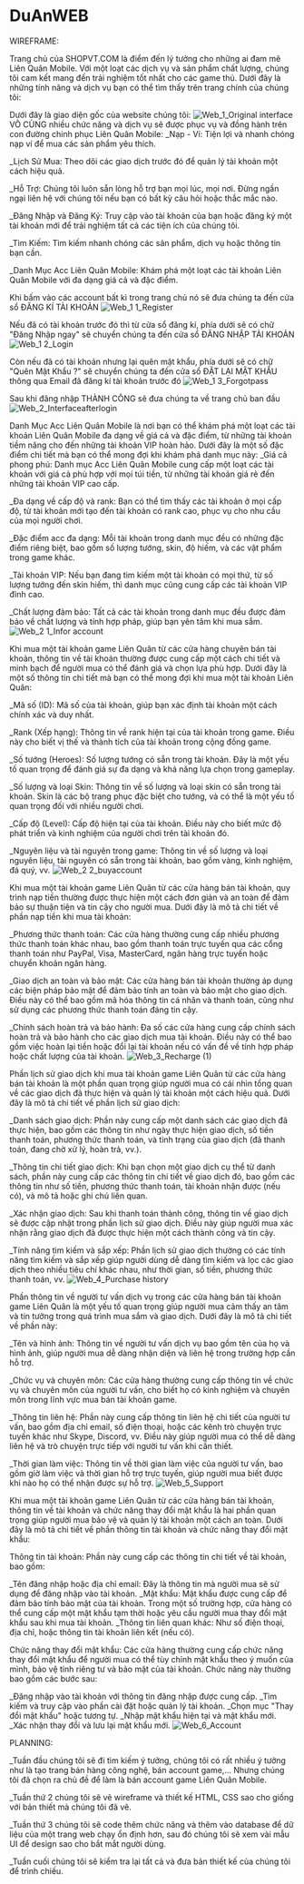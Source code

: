 # DuAnWEB
WIREFRAME:

Trang chủ của SHOPVT.COM là điểm đến lý tưởng cho những ai đam mê Liên Quân Mobile. Với một loạt các dịch vụ và sản phẩm chất lượng, chúng tôi cam kết mang đến trải nghiệm tốt nhất cho các game thủ. Dưới đây là những tính năng và dịch vụ bạn có thể tìm thấy trên trang chính của chúng tôi:

Dưới đây là giao diện gốc của website chúng tôi:
![Web_1_Original interface](https://github.com/TrungSEimportant/DuAnWEB/assets/163483741/4843fba2-0e3f-46a0-980c-fd2c788d3d31)
VÔ CÙNG nhiều chức năng và dịch vụ sẽ được phục vụ và đồng hành trên con đường chinh phục Liên Quân Mobile:
_Nạp - Ví: Tiện lợi và nhanh chóng nạp ví để mua các sản phẩm yêu thích.

_Lịch Sử Mua: Theo dõi các giao dịch trước đó để quản lý tài khoản một cách hiệu quả.

_Hỗ Trợ: Chúng tôi luôn sẵn lòng hỗ trợ bạn mọi lúc, mọi nơi. Đừng ngần ngại liên hệ với chúng tôi nếu bạn có bất kỳ câu hỏi hoặc thắc mắc nào.

_Đăng Nhập và Đăng Ký: Truy cập vào tài khoản của bạn hoặc đăng ký một tài khoản mới để trải nghiệm tất cả các tiện ích của chúng tôi.

_Tìm Kiếm: Tìm kiếm nhanh chóng các sản phẩm, dịch vụ hoặc thông tin bạn cần.

_Danh Mục Acc Liên Quân Mobile: Khám phá một loạt các tài khoản Liên Quân Mobile với đa dạng giá cả và đặc điểm.

Khi bấm vào các account bất kì trong trang chủ nó sẽ đưa chúng ta đến cửa sổ ĐĂNG KÍ TÀI KHOẢN
![Web_1 1_Register](https://github.com/TrungSEimportant/DuAnWEB/assets/163483741/2a8b2a3d-7087-4bd6-b5a1-eb046e983805)

Nếu đã có tài khoản trước đó thì từ cửa sổ đăng kí, phía dưới sẽ có chữ "Đăng Nhập ngay" sẽ chuyển chúng ta đến cửa sổ ĐĂNG NHẬP TÀI KHOẢN
![Web_1 2_Login](https://github.com/TrungSEimportant/DuAnWEB/assets/163483741/5f493622-fb0b-480f-8237-65836c69bc55)

Còn nếu đã có tài khoản nhưng lại quên mật khẩu, phía dưới sẽ có chữ "Quên Mật Khẩu ?" sẽ chuyển chúng ta đến cửa sổ ĐẶT LẠI MẬT KHẨU thông qua Email đã đăng kí tài khoản trước đó
![Web_1 3_Forgotpass](https://github.com/TrungSEimportant/DuAnWEB/assets/163483741/ca4b0c74-3ef0-4b8d-9de5-9d155cc7151e)

Sau khi đăng nhập THÀNH CÔNG sẽ đưa chúng ta về trang chủ ban đầu 
![Web_2_Interfaceafterlogin](https://github.com/TrungSEimportant/DuAnWEB/assets/163483741/e64000b2-8bb8-4a5a-8201-77f660ee7332)

Danh Mục Acc Liên Quân Mobile là nơi bạn có thể khám phá một loạt các tài khoản Liên Quân Mobile đa dạng về giá cả và đặc điểm, từ những tài khoản tiềm năng cho đến những tài khoản VIP hoàn hảo. Dưới đây là một số đặc điểm chi tiết mà bạn có thể mong đợi khi khám phá danh mục này:
_Giá cả phong phú: Danh mục Acc Liên Quân Mobile cung cấp một loạt các tài khoản với giá cả phù hợp với mọi túi tiền, từ những tài khoản giá rẻ đến những tài khoản VIP cao cấp.

_Đa dạng về cấp độ và rank: Bạn có thể tìm thấy các tài khoản ở mọi cấp độ, từ tài khoản mới tạo đến tài khoản có rank cao, phục vụ cho nhu cầu của mọi người chơi.

_Đặc điểm acc đa dạng: Mỗi tài khoản trong danh mục đều có những đặc điểm riêng biệt, bao gồm số lượng tướng, skin, độ hiếm, và các vật phẩm trong game khác.

_Tài khoản VIP: Nếu bạn đang tìm kiếm một tài khoản có mọi thứ, từ số lượng tướng đến skin hiếm, thì danh mục cũng cung cấp các tài khoản VIP đỉnh cao.

_Chất lượng đảm bảo: Tất cả các tài khoản trong danh mục đều được đảm bảo về chất lượng và tính hợp pháp, giúp bạn yên tâm khi mua sắm.
![Web_2 1_Infor account](https://github.com/TrungSEimportant/DuAnWEB/assets/163483741/c9c70582-fec8-4989-91f5-a4bf6b54b248)

Khi mua một tài khoản game Liên Quân từ các cửa hàng chuyên bán tài khoản, thông tin về tài khoản thường được cung cấp một cách chi tiết và minh bạch để người mua có thể đánh giá và chọn lựa phù hợp. Dưới đây là một số thông tin chi tiết mà bạn có thể mong đợi khi mua một tài khoản Liên Quân:

_Mã số (ID): Mã số của tài khoản, giúp bạn xác định tài khoản một cách chính xác và duy nhất.

_Rank (Xếp hạng): Thông tin về rank hiện tại của tài khoản trong game. Điều này cho biết vị thế và thành tích của tài khoản trong cộng đồng game.

_Số tướng (Heroes): Số lượng tướng có sẵn trong tài khoản. Đây là một yếu tố quan trọng để đánh giá sự đa dạng và khả năng lựa chọn trong gameplay.

_Số lượng và loại Skin: Thông tin về số lượng và loại skin có sẵn trong tài khoản. Skin là các bộ trang phục đặc biệt cho tướng, và có thể là một yếu tố quan trọng đối với nhiều người chơi.

_Cấp độ (Level): Cấp độ hiện tại của tài khoản. Điều này cho biết mức độ phát triển và kinh nghiệm của người chơi trên tài khoản đó.

_Nguyên liệu và tài nguyên trong game: Thông tin về số lượng và loại nguyên liệu, tài nguyên có sẵn trong tài khoản, bao gồm vàng, kinh nghiệm, đá quý, vv.
![Web_2 2_buyaccount](https://github.com/TrungSEimportant/DuAnWEB/assets/163483741/370eb543-2d4e-4452-9a18-8ff3c9a6622a)

Khi mua một tài khoản game Liên Quân từ các cửa hàng bán tài khoản, quy trình nạp tiền thường được thực hiện một cách đơn giản và an toàn để đảm bảo sự thuận tiện và tin cậy cho người mua. Dưới đây là mô tả chi tiết về phần nạp tiền khi mua tài khoản:

_Phương thức thanh toán: Các cửa hàng thường cung cấp nhiều phương thức thanh toán khác nhau, bao gồm thanh toán trực tuyến qua các cổng thanh toán như PayPal, Visa, MasterCard, ngân hàng trực tuyến hoặc chuyển khoản ngân hàng.

_Giao dịch an toàn và bảo mật: Các cửa hàng bán tài khoản thường áp dụng các biện pháp bảo mật để đảm bảo tính an toàn và bảo mật cho giao dịch. Điều này có thể bao gồm mã hóa thông tin cá nhân và thanh toán, cũng như sử dụng các phương thức thanh toán đáng tin cậy.

_Chính sách hoàn trả và bảo hành: Đa số các cửa hàng cung cấp chính sách hoàn trả và bảo hành cho các giao dịch mua tài khoản. Điều này có thể bao gồm việc hoàn lại tiền hoặc đổi lại tài khoản nếu có vấn đề về tính hợp pháp hoặc chất lượng của tài khoản.
![Web_3_Recharge (1)](https://github.com/TrungSEimportant/DuAnWEB/assets/163483741/6757ca57-7ece-4cd0-8852-31b569176459)


Phần lịch sử giao dịch khi mua tài khoản game Liên Quân từ các cửa hàng bán tài khoản là một phần quan trọng giúp người mua có cái nhìn tổng quan về các giao dịch đã thực hiện và quản lý tài khoản một cách hiệu quả. Dưới đây là mô tả chi tiết về phần lịch sử giao dịch:

_Danh sách giao dịch: Phần này cung cấp một danh sách các giao dịch đã thực hiện, bao gồm các thông tin như ngày thực hiện giao dịch, số tiền thanh toán, phương thức thanh toán, và tình trạng của giao dịch (đã thanh toán, đang chờ xử lý, hoàn trả, vv.).

_Thông tin chi tiết giao dịch: Khi bạn chọn một giao dịch cụ thể từ danh sách, phần này cung cấp các thông tin chi tiết về giao dịch đó, bao gồm các thông tin như số tiền, phương thức thanh toán, tài khoản nhận được (nếu có), và mô tả hoặc ghi chú liên quan.

_Xác nhận giao dịch: Sau khi thanh toán thành công, thông tin về giao dịch sẽ được cập nhật trong phần lịch sử giao dịch. Điều này giúp người mua xác nhận rằng giao dịch đã được thực hiện một cách thành công và tin cậy.

_Tính năng tìm kiếm và sắp xếp: Phần lịch sử giao dịch thường có các tính năng tìm kiếm và sắp xếp giúp người dùng dễ dàng tìm kiếm và lọc các giao dịch theo nhiều tiêu chí khác nhau, như thời gian, số tiền, phương thức thanh toán, vv.
![Web_4_Purchase history](https://github.com/TrungSEimportant/DuAnWEB/assets/163483741/ba577b81-3201-40ff-9697-531aecbf075f)

Phần thông tin về người tư vấn dịch vụ trong các cửa hàng bán tài khoản game Liên Quân là một yếu tố quan trọng giúp người mua cảm thấy an tâm và tin tưởng trong quá trình mua sắm và giao dịch. Dưới đây là mô tả chi tiết về phần này:

_Tên và hình ảnh: Thông tin về người tư vấn dịch vụ bao gồm tên của họ và hình ảnh, giúp người mua dễ dàng nhận diện và liên hệ trong trường hợp cần hỗ trợ.

_Chức vụ và chuyên môn: Các cửa hàng thường cung cấp thông tin về chức vụ và chuyên môn của người tư vấn, cho biết họ có kinh nghiệm và chuyên môn trong lĩnh vực mua bán tài khoản game.

_Thông tin liên hệ: Phần này cung cấp thông tin liên hệ chi tiết của người tư vấn, bao gồm địa chỉ email, số điện thoại, hoặc các kênh trò chuyện trực tuyến khác như Skype, Discord, vv. Điều này giúp người mua có thể dễ dàng liên hệ và trò chuyện trực tiếp với người tư vấn khi cần thiết.

_Thời gian làm việc: Thông tin về thời gian làm việc của người tư vấn, bao gồm giờ làm việc và thời gian hỗ trợ trực tuyến, giúp người mua biết được khi nào họ có thể nhận được sự hỗ trợ.
![Web_5_Support](https://github.com/TrungSEimportant/DuAnWEB/assets/163483741/798e0f4f-4b16-4640-89e1-b10a83e6e4e1)

Khi mua một tài khoản game Liên Quân từ các cửa hàng bán tài khoản, thông tin về tài khoản và chức năng thay đổi mật khẩu là hai phần quan trọng giúp người mua bảo vệ và quản lý tài khoản một cách an toàn. Dưới đây là mô tả chi tiết về phần thông tin tài khoản và chức năng thay đổi mật khẩu:

Thông tin tài khoản: Phần này cung cấp các thông tin chi tiết về tài khoản, bao gồm:

_Tên đăng nhập hoặc địa chỉ email: Đây là thông tin mà người mua sẽ sử dụng để đăng nhập vào tài khoản.
_Mật khẩu: Mật khẩu được cung cấp để đảm bảo tính bảo mật của tài khoản. Trong một số trường hợp, cửa hàng có thể cung cấp một mật khẩu tạm thời hoặc yêu cầu người mua thay đổi mật khẩu sau khi mua tài khoản.
_Thông tin liên quan khác: Như số điện thoại, địa chỉ, hoặc thông tin tài khoản liên kết (nếu có).

Chức năng thay đổi mật khẩu: Các cửa hàng thường cung cấp chức năng thay đổi mật khẩu để người mua có thể tùy chỉnh mật khẩu theo ý muốn của mình, bảo vệ tính riêng tư và bảo mật của tài khoản. Chức năng này thường bao gồm các bước sau:

_Đăng nhập vào tài khoản với thông tin đăng nhập được cung cấp.
_Tìm kiếm và truy cập vào phần cài đặt hoặc quản lý tài khoản.
_Chọn mục "Thay đổi mật khẩu" hoặc tương tự.
_Nhập mật khẩu hiện tại và mật khẩu mới.
_Xác nhận thay đổi và lưu lại mật khẩu mới.
![Web_6_Account](https://github.com/TrungSEimportant/DuAnWEB/assets/163483741/bf573596-db42-4f5e-bacd-7a4ff0d81769)

PLANNING:

_Tuần đầu chúng tôi sẽ đi tìm kiếm ý tưởng, chúng tôi có rất nhiều ý tưởng như là tạo trang bán hàng công nghệ, bán account game,... Nhưng chúng tôi đã chọn ra chủ đề để làm là bán account game Liên Quân Mobile.

_Tuần thứ 2 chúng tôi sẽ vẽ wireframe và thiết kế HTML, CSS sao cho giống với bản thiết mà chúng tôi đã vẽ.

_Tuần thứ 3 chúng tôi sẽ code thêm chức năng và thêm vào database để dữ liệu của một trang web chạy ổn định hơn, sau đó chúng tôi sẽ xem vài mẫu UI để design sao cho bắt mắt người dùng.

_Tuần cuối chúng tôi sẽ kiểm tra lại tất cả và đưa bản thiết kế của chúng tôi để trình chiếu.
